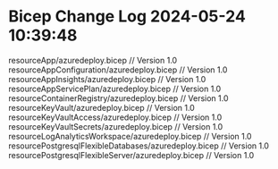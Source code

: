 # Bicep Change Log 2024-05-24 10:39:48
resourceApp/azuredeploy.bicep                                // Version 1.0
resourceAppConfiguration/azuredeploy.bicep                   // Version 1.0
resourceAppInsights/azuredeploy.bicep                        // Version 1.0
resourceAppServicePlan/azuredeploy.bicep                     // Version 1.0
resourceContainerRegistry/azuredeploy.bicep                  // Version 1.0
resourceKeyVault/azuredeploy.bicep                           // Version 1.0
resourceKeyVaultAccess/azuredeploy.bicep                     // Version 1.0
resourceKeyVaultSecrets/azuredeploy.bicep                    // Version 1.0
resourceLogAnalyticsWorkspace/azuredeploy.bicep              // Version 1.0
resourcePostgresqlFlexibleDatabases/azuredeploy.bicep        // Version 1.0
resourcePostgresqlFlexibleServer/azuredeploy.bicep           // Version 1.0
